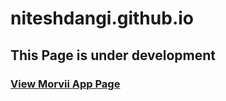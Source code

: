 # niteshdangi.github.io
## This Page is under development
### [View Morvii App Page](https://niteshdangi.github.io/morvii)
